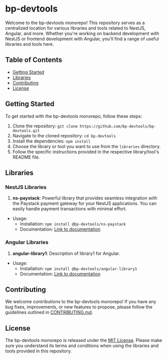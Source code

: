 # bp-devtools

Welcome to the bp-devtools monorepo! This repository serves as a centralized location for various libraries and tools related to NestJS, Angular, and more. Whether you're working on backend development with NestJS or frontend development with Angular, you'll find a range of useful libraries and tools here.

## Table of Contents

- [Getting Started](#getting-started)
- [Libraries](#libraries)
- [Contributing](#contributing)
- [License](#license)

## Getting Started

To get started with the bp-devtools monorepo, follow these steps:

1. Clone the repository: `git clone https://github.com/bp-devtools/bp-devtools.git`
2. Navigate to the cloned repository: `cd bp-devtools`
3. Install the dependencies: `npm install`
4. Choose the library or tool you want to use from the `libraries` directory.
5. Follow the specific instructions provided in the respective library/tool's README file.

## Libraries

### NestJS Libraries

1. **ns-paystack**: Powerful library that provides seamless integration with the Paystack payment gateway for your NestJS applications. You can easily handle payment transactions with minimal effort.
  - Usage:
    - Installation: `npm install @bp-devtools/ns-paystack`
    - Documentation: [Link to documentation](https://github.com/brianpooe/bp-devtools/blob/main/libs/ns-paystack/README.md)

### Angular Libraries

1. **angular-library1**: Description of library1 for Angular.
  - Usage:
    - Installation: `npm install @bp-devtools/angular-library1`
    - Documentation: [Link to documentation](https://github.com/bp-devtools/bp-devtools/tree/main/libraries/angular-library1)

## Contributing

We welcome contributions to the bp-devtools monorepo! If you have any bug fixes, improvements, or new features to propose, please follow the guidelines outlined in [CONTRIBUTING.md](https://github.com/bp-devtools/bp-devtools/blob/main/CONTRIBUTING.md).

## License

The bp-devtools monorepo is released under the [MIT License](https://github.com/brianpooe/bp-devtools/blob/main/LICENSE). Please make sure you understand its terms and conditions when using the libraries and tools provided in this repository.

